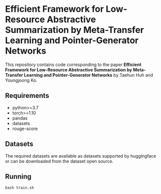 # **Efficient Framework for Low-Resource Abstractive Summarization by Meta-Transfer Learning and Pointer-Generator Networks**

This repository contains code corresponding to the paper **Efficient Framework for Low-Resource Abstractive Summarization by Meta-Transfer Learning and Pointer-Generator Networks** by Taehun Huh and Youngjoong Ko.

## **Requirements**
* python>=3.7
* torch>=1.10
* pandas
* datasets
* rouge-score

## **Datasets**
The required datasets are available as datasets supported by huggingface or can be downloaded from the dataset open source.

## **Running**
```
bash train.sh
```
